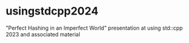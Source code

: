 # usingstdcpp2024
"Perfect Hashing in an Imperfect World" presentation at using std::cpp 2023 and associated material 
